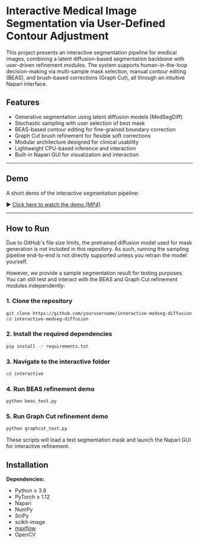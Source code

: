 # Interactive Medical Image Segmentation via User-Defined Contour Adjustment

This project presents an interactive segmentation pipeline for medical images, combining a latent diffusion-based segmentation backbone with user-driven refinement modules. The system supports human-in-the-loop decision-making via multi-sample mask selection, manual contour editing (BEAS), and brush-based corrections (Graph Cut), all through an intuitive Napari interface.

## Features

- Generative segmentation using latent diffusion models (MedSegDiff)
- Stochastic sampling with user selection of best mask
- BEAS-based contour editing for fine-grained boundary correction
- Graph Cut brush refinement for flexible soft corrections
- Modular architecture designed for clinical usability
- Lightweight CPU-based inference and interaction
- Built-in Napari GUI for visualization and interaction

---
## Demo

A short demo of the interactive segmentation pipeline:

▶️ [Click here to watch the demo (MP4)](./demo/your_demo_video.mp4)

---
## How to Run

Due to GitHub's file size limits, the pretrained diffusion model used for mask generation is not included in this repository. As such, running the sampling pipeline end-to-end is not directly supported unless you retrain the model yourself.

However, we provide a sample segmentation result for testing purposes. You can still test and interact with the BEAS and Graph Cut refinement modules independently:

### 1. Clone the repository
```bash
git clone https://github.com/yourusername/interactive-medseg-diffusion.git
cd interactive-medseg-diffusion
```

### 2. Install the required dependencies
```bash 
pip install -r requirements.txt
```

### 3. Navigate to the interactive folder
```bash 
cd interactive
```

### 4. Run BEAS refinement demo
```bash 
python beas_test.py
```

### 5. Run Graph Cut refinement demo
```bash 
python graphcut_test.py
```

These scripts will load a test segmentation mask and launch the Napari GUI for interactive refinement.

## Installation

**Dependencies:**

- Python ≥ 3.8  
- PyTorch ≥ 1.12  
- Napari  
- NumPy  
- SciPy  
- scikit-image  
- [maxflow](https://github.com/pmneila/PyMaxflow)  
- OpenCV  
